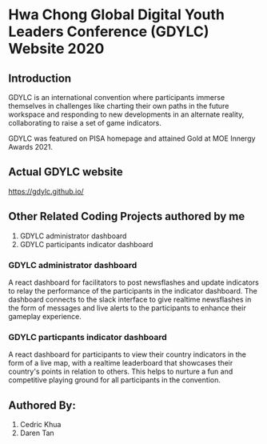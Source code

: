 # Hwa Chong Global Digital Youth Leaders Conference (GDYLC) Website 2020

## Introduction
GDYLC is an international convention where participants immerse themselves in challenges like charting their own paths in the future workspace and responding to new developments in an alternate reality, collaborating to raise a set of game indicators.
<br />

GDYLC was featured on PISA homepage and attained Gold at MOE Innergy Awards 2021.

## Actual GDYLC website
https://gdylc.github.io/

## Other Related Coding Projects authored by me
1. GDYLC administrator dashboard
2. GDYLC participants indicator dashboard

### GDYLC administrator dashboard
A react dashboard for facilitators to post newsflashes and update indicators to relay the performance of the participants in the indicator dashboard. The dashboard connects to the slack interface to give realtime newsflashes in the form of messages and live alerts to the participants to enhance their gameplay experience.

### GDYLC particpants indicator dashboard 
A react dashboard for participants to view their country indicators in the form of a live map, with a realtime leaderboard that showcases their country's points in relation to others. This helps to nurture a fun and competitive playing ground for all participants in the convention.

## Authored By:
1. Cedric Khua
2. Daren Tan
